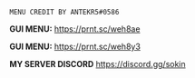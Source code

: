 ```MENU CREDIT BY ANTEKR5#0586```

**GUI MENU:** https://prnt.sc/weh8ae

**GUI MENU:** https://prnt.sc/weh8y3

**MY SERVER DISCORD** https://discord.gg/sokin
